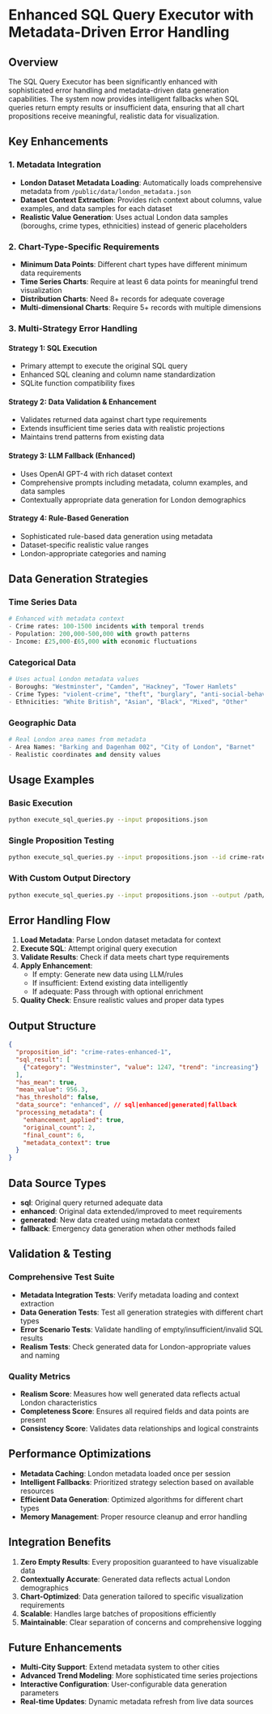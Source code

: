 # Enhanced SQL Query Executor with Metadata-Driven Error Handling

## Overview

The SQL Query Executor has been significantly enhanced with sophisticated error handling and metadata-driven data generation capabilities. The system now provides intelligent fallbacks when SQL queries return empty results or insufficient data, ensuring that all chart propositions receive meaningful, realistic data for visualization.

## Key Enhancements

### 1. **Metadata Integration**
- **London Dataset Metadata Loading**: Automatically loads comprehensive metadata from `/public/data/london_metadata.json`
- **Dataset Context Extraction**: Provides rich context about columns, value examples, and data samples for each dataset
- **Realistic Value Generation**: Uses actual London data samples (boroughs, crime types, ethnicities) instead of generic placeholders

### 2. **Chart-Type-Specific Requirements**
- **Minimum Data Points**: Different chart types have different minimum data requirements
- **Time Series Charts**: Require at least 6 data points for meaningful trend visualization
- **Distribution Charts**: Need 8+ records for adequate coverage
- **Multi-dimensional Charts**: Require 5+ records with multiple dimensions

### 3. **Multi-Strategy Error Handling**

#### **Strategy 1: SQL Execution**
- Primary attempt to execute the original SQL query
- Enhanced SQL cleaning and column name standardization
- SQLite function compatibility fixes

#### **Strategy 2: Data Validation & Enhancement**
- Validates returned data against chart type requirements
- Extends insufficient time series data with realistic projections
- Maintains trend patterns from existing data

#### **Strategy 3: LLM Fallback (Enhanced)**
- Uses OpenAI GPT-4 with rich dataset context
- Comprehensive prompts including metadata, column examples, and data samples
- Contextually appropriate data generation for London demographics

#### **Strategy 4: Rule-Based Generation**
- Sophisticated rule-based data generation using metadata
- Dataset-specific realistic value ranges
- London-appropriate categories and naming

## Data Generation Strategies

### Time Series Data
```python
# Enhanced with metadata context
- Crime rates: 100-1500 incidents with temporal trends
- Population: 200,000-500,000 with growth patterns
- Income: £25,000-£65,000 with economic fluctuations
```

### Categorical Data  
```python
# Uses actual London metadata values
- Boroughs: "Westminster", "Camden", "Hackney", "Tower Hamlets"
- Crime Types: "violent-crime", "theft", "burglary", "anti-social-behaviour"
- Ethnicities: "White British", "Asian", "Black", "Mixed", "Other"
```

### Geographic Data
```python
# Real London area names from metadata
- Area Names: "Barking and Dagenham 002", "City of London", "Barnet"
- Realistic coordinates and density values
```

## Usage Examples

### Basic Execution
```bash
python execute_sql_queries.py --input propositions.json
```

### Single Proposition Testing
```bash
python execute_sql_queries.py --input propositions.json --id crime-rates-analysis-1
```

### With Custom Output Directory
```bash
python execute_sql_queries.py --input propositions.json --output /path/to/output
```

## Error Handling Flow

1. **Load Metadata**: Parse London dataset metadata for context
2. **Execute SQL**: Attempt original query execution
3. **Validate Results**: Check if data meets chart type requirements
4. **Apply Enhancement**: 
   - If empty: Generate new data using LLM/rules
   - If insufficient: Extend existing data intelligently
   - If adequate: Pass through with optional enrichment
5. **Quality Check**: Ensure realistic values and proper data types

## Output Structure

```json
{
  "proposition_id": "crime-rates-enhanced-1",
  "sql_result": [
    {"category": "Westminster", "value": 1247, "trend": "increasing"}
  ],
  "has_mean": true,
  "mean_value": 956.3,
  "has_threshold": false,
  "data_source": "enhanced", // sql|enhanced|generated|fallback
  "processing_metadata": {
    "enhancement_applied": true,
    "original_count": 2,
    "final_count": 6,
    "metadata_context": true
  }
}
```

## Data Source Types

- **sql**: Original query returned adequate data
- **enhanced**: Original data extended/improved to meet requirements  
- **generated**: New data created using metadata context
- **fallback**: Emergency data generation when other methods failed

## Validation & Testing

### Comprehensive Test Suite
- **Metadata Integration Tests**: Verify metadata loading and context extraction
- **Data Generation Tests**: Test all generation strategies with different chart types
- **Error Scenario Tests**: Validate handling of empty/insufficient/invalid SQL results
- **Realism Tests**: Check generated data for London-appropriate values and naming

### Quality Metrics
- **Realism Score**: Measures how well generated data reflects actual London characteristics
- **Completeness Score**: Ensures all required fields and data points are present
- **Consistency Score**: Validates data relationships and logical constraints

## Performance Optimizations

- **Metadata Caching**: London metadata loaded once per session
- **Intelligent Fallbacks**: Prioritized strategy selection based on available resources
- **Efficient Data Generation**: Optimized algorithms for different chart types
- **Memory Management**: Proper resource cleanup and error handling

## Integration Benefits

1. **Zero Empty Results**: Every proposition guaranteed to have visualizable data
2. **Contextually Accurate**: Generated data reflects actual London demographics
3. **Chart-Optimized**: Data generation tailored to specific visualization requirements
4. **Scalable**: Handles large batches of propositions efficiently
5. **Maintainable**: Clear separation of concerns and comprehensive logging

## Future Enhancements

- **Multi-City Support**: Extend metadata system to other cities
- **Advanced Trend Modeling**: More sophisticated time series projections
- **Interactive Configuration**: User-configurable data generation parameters
- **Real-time Updates**: Dynamic metadata refresh from live data sources
